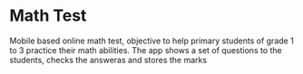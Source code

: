 # Math Test

Mobile based online math test, objective to help primary students of grade 1 to 3 practice their math abilities.
The app shows a set of questions to the students, checks the answeras and stores the marks
